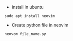- install in ubuntu
~~~shell
sudo apt install neovim
~~~

- Create python file in neovim
~~~shell
neovom file_name.py
~~~
